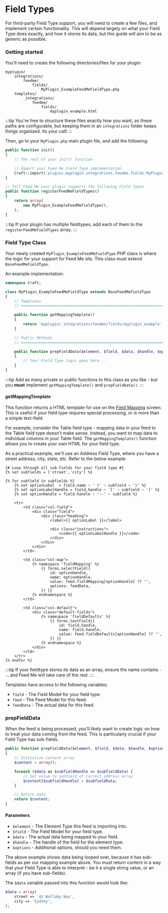 # Field Types

For third-party Field Type support, you will need to create a few files, and implement certain functionality. This will depend largely on what your Field Type does exactly, and how it stores its data, but this guide will aim to be as generic as possible.

### Getting started

You'll need to create the following directories/files for your plugin:

```
myplugin/
    integrations/
        feedme/
            fields/
                MyPlugin_ExampleFeedMeFieldType.php
    templates/
        _integrations/
            feedme/
                fields/
                    myplugin_example.html
```

:::tip
You're free to structure these files exactly how you want, as these paths are configurable, but keeping them in an `integrations` folder keeps things organised. Its your call!
:::

Then, go to your `MyPlugin.php` main plugin file, and add the following:

```php
public function init()
{
    // The rest of your init() function

    // Import your Feed Me Field Type implementation
    Craft::import('plugins.myplugin.integrations.feedme.fields.MyPlugin_ExampleFeedMeFieldType');
}

// Tell Feed Me your plugin supports the following Field Types
public function registerFeedMeFieldTypes()
{
    return array(
        new MyPlugin_ExampleFeedMeFieldType(),
    );
}
```

:::tip
If your plugin has multiple fieldtypes, add each of them to the `registerFeedMeFieldTypes` array.
:::

### Field Type Class

Your newly created `MyPlugin_ExampleFeedMeFieldType` PHP class is where the logic for your support for Feed Me sits. This class must extend `BaseFeedMeFieldType`.

An example implementation:

```php
namespace Craft;

class MyPlugin_ExampleFeedMeFieldType extends BaseFeedMeFieldType
{
    // Templates
    // =========================================================================

    public function getMappingTemplate()
    {
        return 'myplugin/_integrations/feedme/fields/myplugin_example';
    }

    // Public Methods
    // =========================================================================

    public function prepFieldData($element, $field, $data, $handle, $options)
    {
        // Your Field Type logic goes here...
    }
}
```

:::tip
Add as many private or public functions to this class as you like - but you **must** implement `getMappingTemplate()` and `prepFieldData()`.
:::

#### getMappingTemplate

This function returns a HTML template for use on the [Field Mapping](/craft-plugins/feed-me/docs/feature-tour/field-mapping) screen. This is useful if your field type requires special processing, or is more than a simple text-field.

For example, consider the Table field type - mapping data in your feed to the Table field type doesn't make sense. Instead, you want to map data to individual columns in your Table field. The `getMappingTemplate()` function allows you to create your own HTML for your field type.

As a practical example, we'll use an Address Field Type, where you have a street address, city, state, etc. Refer to the below example:

```twig
{# Loop through all sub-fields for your field type #}
{% set subfields = ['street','city'] %}

{% for subfield in subfields %}
    {% set optionLabel  = field.name ~ ' (' ~ subfield ~ ')' %}
    {% set optionLabelHandle = field.handle ~ '[' ~ subfield ~ ']' %}
    {% set optionHandle = field.handle ~ '--' ~ subfield %}

    <tr>
        <td class="col-field">
            <div class="field">
                <div class="heading">
                    <label>{{ optionLabel }}</label>

                    <div class="instructions">
                        <code>{{ optionLabelHandle }}</code>
                    </div>
                </div>
            </div>
        </td>

        <td class="col-map">
            {% namespace 'fieldMapping' %}
                {{ forms.selectField({
                    id: optionHandle,
                    name: optionHandle,
                    value: feed.fieldMapping[optionHandle] ?? '',
                    options: feedData,
                }) }}
            {% endnamespace %}
        </td>

        <td class="col-default">
            <div class="default-fields">
                {% namespace 'fieldDefaults' %}
                    {{ forms.textField({
                        id: field.handle,
                        name: field.handle,
                        value: feed.fieldDefaults[optionHandle] ?? '',
                    }) }}
                {% endnamespace %}
            </div>
        </td>
    </tr>
{% endfor %}
``` 

:::tip
If your fieldtype stores its data as an array, ensure the name contains `--`, and Feed Me will take care of the rest.
:::

Templates have access to the following variables:

- `field` - The Field Model for your field type.
- `feed` - The Feed Model for this feed.
- `feedData` - The actual data for this feed.

### prepFieldData

When the feed is being processed, you'll likely want to create logic on how to treat your data coming from the feed. This is particularly crucial if your Field Type has sub-fields.

```php
public function prepFieldData($element, $field, $data, $handle, $options)
{
    // Initialize content array
    $content = array();

    foreach ($data as $subfieldHandle => $subfieldData) {
        // Set value to subfield of correct address array
        $content[$subfieldHandle] = $subfieldData;
    }

    // Return data
    return $content;
}
```  

#### Parameters

- `$element` - The Element Type this feed is importing into.
- `$field` - The Field Model for your field type.
- `$data` - The actual data being mapped to your field.
- `$handle` - The handle of the field for the element type.
- `$options` - Additional options, should you need them.

The above example shows data being looped over, because it has sub-fields as per our mapping example above. You must return content in a way that your Field Type is able to interpret - be it a single string value, or an array (if you have sub-fields).

The `$data` variable passed into this function would look like:

```php
$data = array(
    street => '42 Wallaby Way',
    city => 'Sydney',
);
```
